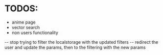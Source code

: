 # TODOS:

- anime page
- vector search
- non users functionality

-- stop trying to filter the localstorage with the updated filters
-- redirect the user and update the params, then to the filtering with the new params
